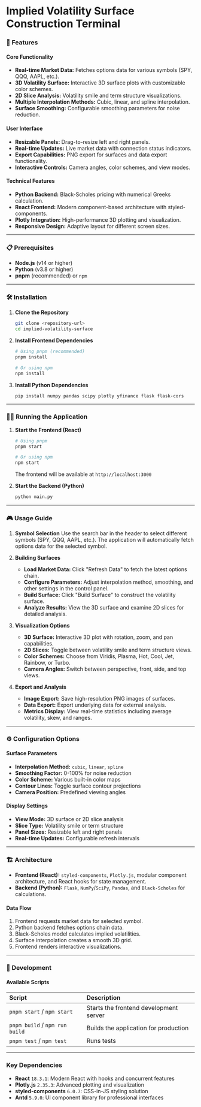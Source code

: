 # Implied Volatility Surface Construction Terminal

### 🚀 Features

#### Core Functionality
- **Real-time Market Data:** Fetches options data for various symbols (SPY, QQQ, AAPL, etc.).
- **3D Volatility Surface:** Interactive 3D surface plots with customizable color schemes.
- **2D Slice Analysis:** Volatility smile and term structure visualizations.
- **Multiple Interpolation Methods:** Cubic, linear, and spline interpolation.
- **Surface Smoothing:** Configurable smoothing parameters for noise reduction.

#### User Interface
- **Resizable Panels:** Drag-to-resize left and right panels.
- **Real-time Updates:** Live market data with connection status indicators.
- **Export Capabilities:** PNG export for surfaces and data export functionality.
- **Interactive Controls:** Camera angles, color schemes, and view modes.

#### Technical Features
- **Python Backend:** Black-Scholes pricing with numerical Greeks calculation.
- **React Frontend:** Modern component-based architecture with styled-components.
- **Plotly Integration:** High-performance 3D plotting and visualization.
- **Responsive Design:** Adaptive layout for different screen sizes.

---

### 📋 Prerequisites

- **Node.js** (v14 or higher)
- **Python** (v3.8 or higher)
- **pnpm** (recommended) or `npm`

---

### 🛠️ Installation

1.  **Clone the Repository**

    ```bash
    git clone <repository-url>
    cd implied-volatility-surface
    ```

2.  **Install Frontend Dependencies**

    ```bash
    # Using pnpm (recommended)
    pnpm install

    # Or using npm
    npm install
    ```

3.  **Install Python Dependencies**

    ```bash
    pip install numpy pandas scipy plotly yfinance flask flask-cors
    ```

---

### 🏃‍♂️ Running the Application

1.  **Start the Frontend (React)**

    ```bash
    # Using pnpm
    pnpm start

    # Or using npm
    npm start
    ```
    The frontend will be available at `http://localhost:3000`

2.  **Start the Backend (Python)**

    ```bash
    python main.py
    ```

---

### 🎮 Usage Guide

1.  **Symbol Selection**
    Use the search bar in the header to select different symbols (SPY, QQQ, AAPL, etc.). The application will automatically fetch options data for the selected symbol.

2.  **Building Surfaces**
    -   **Load Market Data:** Click "Refresh Data" to fetch the latest options chain.
    -   **Configure Parameters:** Adjust interpolation method, smoothing, and other settings in the control panel.
    -   **Build Surface:** Click "Build Surface" to construct the volatility surface.
    -   **Analyze Results:** View the 3D surface and examine 2D slices for detailed analysis.

3.  **Visualization Options**
    -   **3D Surface:** Interactive 3D plot with rotation, zoom, and pan capabilities.
    -   **2D Slices:** Toggle between volatility smile and term structure views.
    -   **Color Schemes:** Choose from Viridis, Plasma, Hot, Cool, Jet, Rainbow, or Turbo.
    -   **Camera Angles:** Switch between perspective, front, side, and top views.

4.  **Export and Analysis**
    -   **Image Export:** Save high-resolution PNG images of surfaces.
    -   **Data Export:** Export underlying data for external analysis.
    -   **Metrics Display:** View real-time statistics including average volatility, skew, and ranges.

---

### ⚙️ Configuration Options

#### Surface Parameters
-   **Interpolation Method:** `cubic`, `linear`, `spline`
-   **Smoothing Factor:** 0-100% for noise reduction
-   **Color Scheme:** Various built-in color maps
-   **Contour Lines:** Toggle surface contour projections
-   **Camera Position:** Predefined viewing angles

#### Display Settings
-   **View Mode:** 3D surface or 2D slice analysis
-   **Slice Type:** Volatility smile or term structure
-   **Panel Sizes:** Resizable left and right panels
-   **Real-time Updates:** Configurable refresh intervals

---

### 🏗️ Architecture

-   **Frontend (React):** `styled-components`, `Plotly.js`, modular component architecture, and React hooks for state management.
-   **Backend (Python):** `Flask`, `NumPy`/`SciPy`, `Pandas`, and `Black-Scholes` for calculations.

#### Data Flow
1.  Frontend requests market data for selected symbol.
2.  Python backend fetches options chain data.
3.  Black-Scholes model calculates implied volatilities.
4.  Surface interpolation creates a smooth 3D grid.
5.  Frontend renders interactive visualizations.

---

### 🔧 Development

#### Available Scripts
| Script | Description |
| :--- | :--- |
| `pnpm start` / `npm start` | Starts the frontend development server |
| `pnpm build` / `npm run build` | Builds the application for production |
| `pnpm test` / `npm test` | Runs tests |

---

### Key Dependencies

-   **React** `18.3.1`: Modern React with hooks and concurrent features
-   **Plotly.js** `2.35.3`: Advanced plotting and visualization
-   **styled-components** `6.0.7`: CSS-in-JS styling solution
-   **Antd** `5.9.0`: UI component library for professional interfaces
